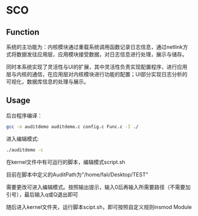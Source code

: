 # SCO

## Function

系统的主功能为：内核模块通过重载系统调用函数记录日志信息，通过netlink方式将数据发往应用层，应用模块接受数据，对日志信息进行处理，展示与储存。

同时本系统实现了灵活性与UI的扩展，其中灵活性负责实现配置程序，进行应用层与内核的通信，在应用层对内核模块进行功能的配置；UI部分实现日志分析的可视化，数据库信息的处理与展示。

## Usage

后台程序编译：
```sh
gcc -o auditdemo auditdemo.c config.c Func.c -I ./
```
进入编辑模式:
```sh
./auditdemo -c
```
在kernel文件中有可运行的脚本，编辑模式script.sh

目前在脚本中定义的AuditPath为"/home/faii/Desktop/TEST"

需要更改可进入编辑模式。按照输出提示，输入0后再输入所需要路径（不需要加引号），最后输入q或Q退出即可

随后进入kernel文件夹，运行脚本scipt.sh，即可按照自定义规则insmod Module
